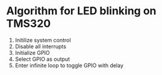 # Algorithm for LED blinking on TMS320
  1. Initilize system control
  2. Disable all interrupts
  3. Initialize GPIO
  4. Select GPIO as output
  5. Enter infinite loop to toggle GPIO with delay
